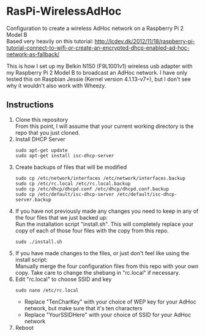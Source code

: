 # RasPi-WirelessAdHoc
Configuration to create a wireless AdHoc network on a Raspberry Pi 2 Model B<br>
Based very heavily on this tutorial: http://lcdev.dk/2012/11/18/raspberry-pi-tutorial-connect-to-wifi-or-create-an-encrypted-dhcp-enabled-ad-hoc-network-as-fallback/

This is how I set up my Belkin N150 (F9L1001v1) wireless usb adapter with my Raspberry Pi 2 Model B to broadcast an AdHoc network. I have only tested this on Raspbian Jessie (Kernel version 4.1.13-v7+), but I don't see why it wouldn't also work with Wheezy.

<h2>Instructions</h2>
<ol>
<li>Clone this repository<br>
From this point, I will assume that your current working directory is the repo that you just cloned.
</li>
<li>Install DHCP Server<br>

```
sudo apt-get update
sudo apt-get install isc-dhcp-server
```

</li>
<li>Create backups of files that will be modified<br>

```
sudo cp /etc/network/interfaces /etc/network/interfaces.backup
sudo cp /etc/rc.local /etc/rc.local.backup
sudo cp /etc/dhcp/dhcpd.conf /etc/dhcp/dhcpd.conf.backup
sudo cp /etc/default/isc-dhcp-server /etc/default/isc-dhcp-server.backup
```

</li>
<li>If you have not previously made any changes you need to keep in any of the four files that we just backed up:<br>
Run the installation script "install.sh". This will completely replace your copy of each of those four files with the copy from this repo.

```
sudo ./install.sh
```

</li>
<li>If you have made changes to the files, or just don't feel like using the install script:<br>
Manually merge the four configuration files from this repo with your own copy. Take care to change the shebang in "rc.local" if necessary.
</li>
<li>Edit "rc.local" to choose SSID and key<br>

```
sudo nano /etc/rc.local
```

<ul>
<li>Replace "TenCharKey" with your choice of WEP key for your AdHoc network, but make sure that it's ten characters</li>
<li>Replace "YourSSIDHere" with your choice of SSID for your AdHoc network</li>
</ul>
</li>
<li>Reboot</li>
</ol>
